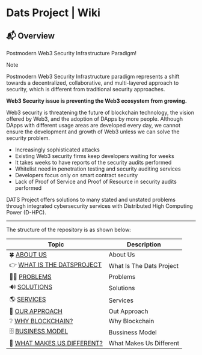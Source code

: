 # Dats Project | Wiki

## 📬 Overview
Postmodern Web3 Security Infrastructure Paradigm!

> [!NOTE]
> Postmodern Web3 Security Infrastructure paradigm represents a shift towards a decentralized, collaborative, and multi-layered approach to security, which is different from traditional security approaches.

**Web3 Security issue is preventing the Web3 ecosystem from growing.**

Web3 security is threatening the future of blockchain technology, the vision offered by Web3, and the adoption of DApps by more people. Although DApps with different usage areas are developed every day, we cannot ensure the development and growth of Web3 unless we can solve the security problem.

* Increasingly sophisticated attacks
* Existing Web3 security firms keep developers waiting for weeks
* It takes weeks to have reports of the security audits performed
* Whitelist need in penetration testing and security auditing services
* Developers focus only on smart contract security
* Lack of Proof of Service and Proof of Resource in security audits performed

DATS Project offers solutions to many stated and unstated problems through integrated cybersecurity services with Distributed High Computing Power (D-HPC).
___

The structure of the repository is as shown below:

| Topic                                                   | Description                                             |
| ------------------------------------------------------- | ------------------------------------------------------- |
| 🍀 [ABOUT US](about-us/)                                | About Us                                                   |
| 👉 [WHAT IS THE DATSPROJECT](what-is-the-datsproject/)  | What Is The Dats Project                                   |
| 👩‍🏫 [PROBLEMS](problems/)                                | Problems                                                      |
| 🔊 [SOLUTIONS](solutions/)                              | Solutions                                                     |
| 🌎 [SERVICES](services/)                                | Services                                                      |
| 📎 [OUR APPROACH](our-approach/)                        | Out Approach                                                  |
| ❔ [WHY BLOCKCHAIN?](why-blockchain/)                   | Why Blockchain                                                |
| 🗄️ [BUSINESS MODEL](bussiness-model/)                   | Bussiness Model                                               |
| 📑 [WHAT MAKES US DIFFERENT?](what-makes-us-different/) | What Makes Us Different                                       |
